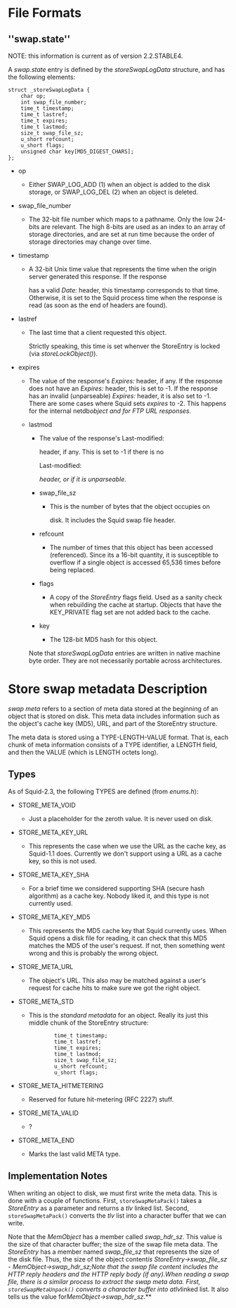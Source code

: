 # File Formats

## ''swap.state''

NOTE: this information is current as of version 2.2.STABLE4.

A *swap.state* entry is defined by the *storeSwapLogData* structure, and
has the following elements:

    struct _storeSwapLogData {
        char op;
        int swap_file_number;
        time_t timestamp;
        time_t lastref;
        time_t expires;
        time_t lastmod;
        size_t swap_file_sz;
        u_short refcount;
        u_short flags;
        unsigned char key[MD5_DIGEST_CHARS];
    };

  - op
    
      - Either SWAP\_LOG\_ADD (1) when an object is added to the disk
        storage, or SWAP\_LOG\_DEL (2) when an object is deleted.

  - swap\_file\_number
    
      - The 32-bit file number which maps to a pathname. Only the low
        24-bits are relevant. The high 8-bits are used as an index to an
        array of storage directories, and are set at run time because
        the order of storage directories may change over time.

  - timestamp
    
      - A 32-bit Unix time value that represents the time when the
        origin server generated this response. If the response
        
        has a valid *Date:* header, this timestamp corresponds to that
        time. Otherwise, it is set to the Squid process time when the
        response is read (as soon as the end of headers are found).

  - lastref
    
      - The last time that a client requested this object.
        
        Strictly speaking, this time is set whenver the StoreEntry is
        locked (via *storeLockObject()*).

  - expires
    
      - The value of the response's *Expires:* header, if any. If the
        response does not have an *Expires:* header, this is set to -1.
        If the response has an invalid (unparseable) *Expires:* header,
        it is also set to -1. There are some cases where Squid sets
        *expires* to -2. This happens for the internal netdb*object and
        for FTP URL responses.*
    
      - lastmod
        
          - The value of the response's Last-modified:
            
            header, if any. This is set to -1 if there is no
            
            Last-modified:
            
            *header, or if it is unparseable.*
        
          - swap\_file\_sz
            
              - This is the number of bytes that the object occupies on
                
                disk. It includes the Squid swap file header.
        
          - refcount
            
              - The number of times that this object has been accessed
                (referenced). Since its a 16-bit quantity, it is
                susceptible to overflow if a single object is accessed
                65,536 times before being replaced.
        
          - flags
            
              - A copy of the *StoreEntry* flags field. Used as a sanity
                check when rebuilding the cache at startup. Objects that
                have the KEY\_PRIVATE flag set are not added back to the
                cache.
        
          - key
            
              - The 128-bit MD5 hash for this object.
        
        Note that *storeSwapLogData* entries are written in native
        machine byte order. They are not necessarily portable across
        architectures.

# Store swap metadata Description

*swap meta* refers to a section of meta data stored at the beginning of
an object that is stored on disk. This meta data includes information
such as the object's cache key (MD5), URL, and part of the StoreEntry
structure.

The meta data is stored using a TYPE-LENGTH-VALUE format. That is, each
chunk of meta information consists of a TYPE identifier, a LENGTH field,
and then the VALUE (which is LENGTH octets long).

## Types

As of Squid-2.3, the following TYPES are defined (from *enums.h*):

  - STORE\_META\_VOID
    
      - Just a placeholder for the zeroth value. It is never used on
        disk.

  - STORE\_META\_KEY\_URL
    
      - This represents the case when we use the URL as the cache key,
        as Squid-1.1 does. Currently we don't support using a URL as a
        cache key, so this is not used.

  - STORE\_META\_KEY\_SHA
    
      - For a brief time we considered supporting SHA (secure hash
        algorithm) as a cache key. Nobody liked it, and this type is not
        currently used.

  - STORE\_META\_KEY\_MD5
    
      - This represents the MD5 cache key that Squid currently uses.
        When Squid opens a disk file for reading, it can check that this
        MD5 matches the MD5 of the user's request. If not, then
        something went wrong and this is probably the wrong object.

  - STORE\_META\_URL
    
      - The object's URL. This also may be matched against a user's
        request for cache hits to make sure we got the right object.

  - STORE\_META\_STD
    
      - This is the *standard metadata* for an object. Really its just
        this middle chunk of the StoreEntry structure:
        
        ``` 
                time_t timestamp;
                time_t lastref;
                time_t expires;
                time_t lastmod;
                size_t swap_file_sz;
                u_short refcount;
                u_short flags;
        ```

  - STORE\_META\_HITMETERING
    
      - Reserved for future hit-metering (RFC 2227) stuff.

  - STORE\_META\_VALID
    
      - ?

  - STORE\_META\_END
    
      - Marks the last valid META type.

## Implementation Notes

When writing an object to disk, we must first write the meta data. This
is done with a couple of functions. First, `storeSwapMetaPack()` takes a
*StoreEntry* as a parameter and returns a *tlv* linked list. Second,
`storeSwapMetaPack()` converts the *tlv* list into a character buffer
that we can write.

Note that the *MemObject* has a member called *swap\_hdr\_sz*. This
value is the size of that character buffer; the size of the swap file
meta data. The *StoreEntry* has a member named *swap\_file\_sz* that
represents the size of the disk file. Thus, the size of the object
content*is StoreEntry-\>swap\_file\_sz - MemObject-\>swap\_hdr\_sz;Note
that the swap file content includes the HTTP reply headers and the HTTP
reply body (if any).When reading a swap file, there is a similar process
to extract the swap meta data. First, `storeSwapMetaUnpack()` converts a
character buffer into atlv*linked list. It also tells us the value
for*MemObject-\>swap\_hdr\_sz*.**
